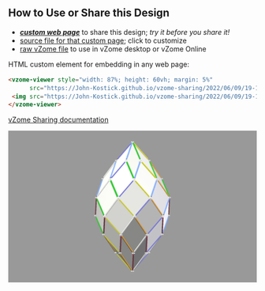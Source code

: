 
## How to Use or Share this Design

 - [***custom web page***][post] to share this design; *try it before you share it!*
 - [source file for that custom page][source]; click to customize
 - [raw vZome file][raw] to use in vZome desktop or vZome Online
 
 HTML custom element for embedding in any web page:
 ```html
<vzome-viewer style="width: 87%; height: 60vh; margin: 5%"
       src="https://John-Kostick.github.io/vzome-sharing/2022/06/09/19-10-07-Reduction/Reduction.vZome" >
  <img src="https://John-Kostick.github.io/vzome-sharing/2022/06/09/19-10-07-Reduction/Reduction.png" />
</vzome-viewer>
 ```

[vZome Sharing documentation](https://vzome.github.io/vzome/sharing.html#how-it-works)

![Image](<Reduction.png>)


[post]: <https://John-Kostick.github.io/vzome-sharing/2022/06/09/Reduction-19-10-07.html>
[source]: <https://github.com/John-Kostick/vzome-sharing/edit/main/_posts/2022-06-09-Reduction-19-10-07.md>
[raw]: <https://raw.githubusercontent.com/John-Kostick/vzome-sharing/main/2022/06/09/19-10-07-Reduction/Reduction.vZome>